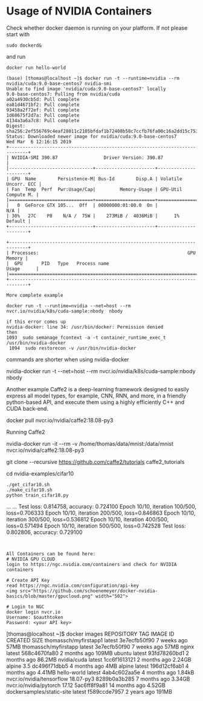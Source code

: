 # Usage of NVIDIA Containers
Check whether docker daemon is running on your platform.
If not please start with 
```  
sudo dockerd&
```  
and run
```  
docker run hello-world
```  
``` 
(base) [thomas@localhost ~]$ docker run -t --runtime=nvidia --rm nvidia/cuda:9.0-base-centos7 nvidia-smi
Unable to find image 'nvidia/cuda:9.0-base-centos7' locally
9.0-base-centos7: Pulling from nvidia/cuda
a02a4930cb5d: Pull complete 
ea81d4671bf2: Pull complete 
93458a2f72ef: Pull complete 
1d68675f2d7a: Pull complete 
4134a3a6a7c8: Pull complete 
Digest: sha256:2ef556769c4eaf28011c2105bfdaf1b72408b58c7ccfb76fa00c16a2dd15c753
Status: Downloaded newer image for nvidia/cuda:9.0-base-centos7
Wed Mar  6 12:16:15 2019       
+-----------------------------------------------------------------------------+
| NVIDIA-SMI 390.87                 Driver Version: 390.87                    |
|-------------------------------+----------------------+----------------------+
| GPU  Name        Persistence-M| Bus-Id        Disp.A | Volatile Uncorr. ECC |
| Fan  Temp  Perf  Pwr:Usage/Cap|         Memory-Usage | GPU-Util  Compute M. |
|===============================+======================+======================|
|   0  GeForce GTX 105...  Off  | 00000000:01:00.0  On |                  N/A |
| 30%   27C    P8    N/A /  75W |    273MiB /  4036MiB |      1%      Default |
+-------------------------------+----------------------+----------------------+
                                                                               
+-----------------------------------------------------------------------------+
| Processes:                                                       GPU Memory |
|  GPU       PID   Type   Process name                             Usage      |
|=============================================================================|
+-----------------------------------------------------------------------------+
``` 

``` 
More complete example 

docker run -t --runtime=nvidia --net=host --rm nvcr.io/nvidia/k8s/cuda-sample:nbody  nbody

if this error comes up
nvidia-docker: line 34: /usr/bin/docker: Permission denied
then
1093  sudo semanage fcontext -a -t container_runtime_exec_t /usr/bin/nvidia-docker
 1094  sudo restorecon -v /usr/bin/nvidia-docker
``` 
 
commands are shorter when using nvidia-docker

nvidia-docker run -t --net=host --rm nvcr.io/nvidia/k8s/cuda-sample:nbody  nbody


Another example
Caffe2 is a deep-learning framework designed to easily express all model types, for example, CNN, RNN, and more, in a friendly python-based API, and execute them using a highly efficiently C++ and CUDA back-end.

docker pull nvcr.io/nvidia/caffe2:18.08-py3

Running Caffe2

nvidia-docker run -it --rm -v /home/thomas/data/mnist:/data/mnist nvcr.io/nvidia/caffe2:18.08-py3

git clone --recursive https://github.com/caffe2/tutorials caffe2_tutorials

cd nvidia-examples/cifar10
``` 
./get_cifar10.sh
./make_cifar10.sh
python train_cifar10.py
``` 
...
...
Test loss: 0.814758, accuracy: 0.724100
Epoch 10/10, iteration  100/500, loss=0.706333
Epoch 10/10, iteration  200/500, loss=0.846863
Epoch 10/10, iteration  300/500, loss=0.536812
Epoch 10/10, iteration  400/500, loss=0.571494
Epoch 10/10, iteration  500/500, loss=0.742528
Test loss: 0.802806, accuracy: 0.729100
``` 


All Containers can be found here:
# NVIDIA GPU CLOUD
login to https://ngc.nvidia.com/containers and check for NVIDIA containers

# Create API Key
read https://ngc.nvidia.com/configuration/api-key
<img src="https://github.com/schoenemeyer/docker-nvidia-basics/blob/master/gpucloud.png" width="502">

# Login to NGC
docker login nvcr.io
Username: $oauthtoken
Password: <your API key>
```  
[thomas@localhost ~]$ docker images
REPOSITORY                  TAG                 IMAGE ID            CREATED             SIZE
thomassch/myfirstapp1       latest              3e7ecfb50f90        7 weeks ago         57MB
thomassch/myfirstapp        latest              3e7ecfb50f90        7 weeks ago         57MB
nginx                       latest              568c4670fa80        2 months ago        109MB
ubuntu                      latest              93fd78260bd1        2 months ago        86.2MB
nvidia/cuda                 latest              1cc6f1613121        2 months ago        2.24GB
alpine                      3.5                 dc496f71dbb5        4 months ago        4MB
alpine                      latest              196d12cf6ab1        4 months ago        4.41MB
hello-world                 latest              4ab4c602aa5e        4 months ago        1.84kB
nvcr.io/nvidia/tensorflow   18.07-py3           8289b0a3b285        7 months ago        3.34GB
nvcr.io/nvidia/pytorch      17.12               5ac6ff8f9a81        14 months ago       4.52GB
dockersamples/static-site   latest              f589ccde7957        2 years ago         191MB
```  
